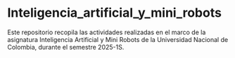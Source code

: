 # Inteligencia_artificial_y_mini_robots
Este repositorio recopila las actividades realizadas en el marco de la asignatura Inteligencia Artificial y Mini Robots de la Universidad Nacional de Colombia, durante el semestre 2025-1S.
